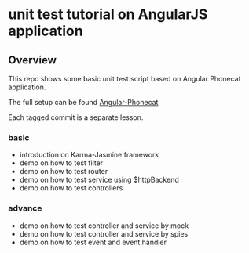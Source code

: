# unit test tutorial on AngularJS application

## Overview

This repo shows some basic unit test script based on Angular Phonecat application.

The full setup can be found [Angular-Phonecat](https://github.com/angular/angular-phonecat)

Each tagged commit is a separate lesson.

### basic

- introduction on Karma-Jasmine framework
- demo on how to test filter
- demo on how to test router
- demo on how to test service using $httpBackend
- demo on how to test controllers


### advance

- demo on how to test controller and service by mock
- demo on how to test controller and service by spies
- demo on how to test event and event handler

